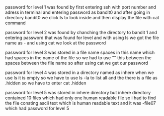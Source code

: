 password for level 1 was found by first entering ssh with port number and adress in terminal and entering password as bandit0 and after going in directory bandit0 we click ls to look inside and then display the file with cat command


password for level 2 was found by chanching the directory to bandit 1 and entering password that was found for level and with using ls we got the file name as - and using cat we look at the password


password for level 3 was stored in a file name spaces in this name which had spaces in the name of the file so we had to use "\" this between the spaces between the file name so after using cat we get our password

password for level 4 was stored in a directory named as inhere when we use ls it is empty so we have to use ls -la to list all and the there is a file as .hidden so we have to enter cat .hidden


password for level 5 was stored in inhere directory but inhere directory contained 10 files which had only one human readable file so i had to find the file conating ascii text which is human readable text and it was -file07 which had password for level 5



